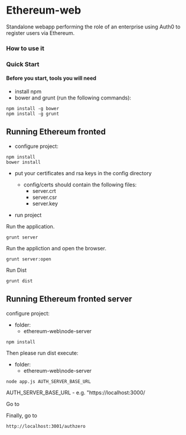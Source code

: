 

Ethereum-web
============
Standalone webapp performing the role of an enterprise using Auth0 to register users via Ethereum.

### How to use it

### Quick Start

#### Before you start, tools you will need

* install npm
* bower and grunt (run the following commands):

```script
npm install -g bower
npm install -g grunt
```

## Running Ethereum fronted

* configure project:

```script
npm install
bower install
```

* put your certificates and rsa keys in the config directory
  * config/certs should contain the following files:
    * server.crt
	* server.csr
	* server.key

* run project

Run the application. 

`grunt server`

Run the appliction and open the browser.

`grunt server:open` 

Run Dist

`grunt dist` 


## Running Ethereum fronted server

configure project:
* folder:
  * ethereum-web\node-server

```script
npm install
```

Then please run dist execute:

* folder:
  * ethereum-web\node-server

```script
node app.js AUTH_SERVER_BASE_URL
```

AUTH_SERVER_BASE_URL - e.g. "https://localhost:3000/

Go to 

Finally, go to

`http://localhost:3001/authzero`
